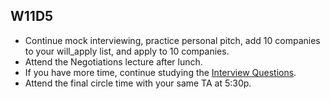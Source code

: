 ## W11D5
* Continue mock interviewing, practice personal pitch, add 10 companies to your will_apply list, and apply to 10 companies.
* Attend the Negotiations lecture after lunch.
* If you have more time, continue studying the [Interview Questions][interview-questions].
* Attend the final circle time with your same TA at 5:30p.

[interview-questions]: https://docs.google.com/a/appacademy.io/spreadsheet/ccc?key=0AnnoREts_wUydHN3UGZfbDZIME1VTEY3Y3pUNWpZZGc#gid=0
